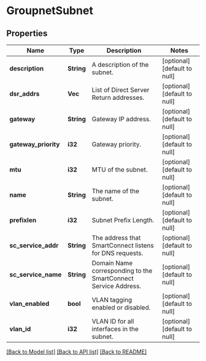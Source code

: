 # GroupnetSubnet

## Properties
Name | Type | Description | Notes
------------ | ------------- | ------------- | -------------
**description** | **String** | A description of the subnet. | [optional] [default to null]
**dsr_addrs** | **Vec<String>** | List of Direct Server Return addresses. | [optional] [default to null]
**gateway** | **String** | Gateway IP address. | [optional] [default to null]
**gateway_priority** | **i32** | Gateway priority. | [optional] [default to null]
**mtu** | **i32** | MTU of the subnet. | [optional] [default to null]
**name** | **String** | The name of the subnet. | [optional] [default to null]
**prefixlen** | **i32** | Subnet Prefix Length. | [optional] [default to null]
**sc_service_addr** | **String** | The address that SmartConnect listens for DNS requests. | [optional] [default to null]
**sc_service_name** | **String** | Domain Name corresponding to the SmartConnect Service Address. | [optional] [default to null]
**vlan_enabled** | **bool** | VLAN tagging enabled or disabled. | [optional] [default to null]
**vlan_id** | **i32** | VLAN ID for all interfaces in the subnet. | [optional] [default to null]

[[Back to Model list]](../README.md#documentation-for-models) [[Back to API list]](../README.md#documentation-for-api-endpoints) [[Back to README]](../README.md)


